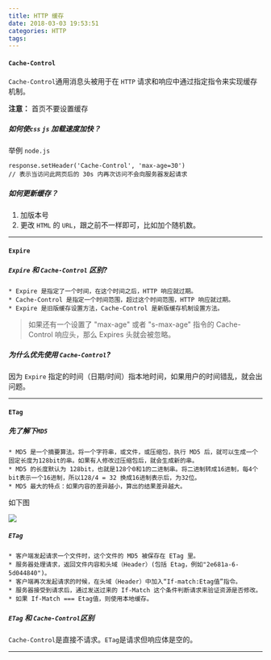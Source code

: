 ```yaml
---
title: HTTP 缓存
date: 2018-03-03 19:53:51
categories: HTTP
tags:
---
```



#### `Cache-Control`

`Cache-Control`通用消息头被用于在 `HTTP` 请求和响应中通过指定指令来实现缓存机制。

**注意：**	首页不要设置缓存


##### 如何使`css` `js` 加载速度加快？

举例 `node.js`

	response.setHeader('Cache-Control', 'max-age=30') 
	// 表示当访问此网页后的 30s 内再次访问不会向服务器发起请求

##### 如何更新缓存？

1. 加版本号
2. 更改 `HTML` 的 `URL`，跟之前不一样即可，比如加个随机数。

---

#### `Expire`

##### `Expire` 和 `Cache-Control` 区别?

	* Expire 是指定了一个时间，在这个时间之后，HTTP 响应就过期。
	* Cache-Control 是指定一个时间范围，超过这个时间范围，HTTP 响应就过期。
	* Expire 是旧版缓存设置方法，Cache-Control 是新版缓存机制设置方法。

>如果还有一个设置了 "max-age" 或者 "s-max-age" 指令的 Cache-Control 响应头，那么 Expires 头就会被忽略。	

##### 为什么优先使用 `Cache-Control`?	

因为 `Expire` 指定的时间（日期/时间）指本地时间，如果用户的时间错乱，就会出问题。

---

#### `ETag`

##### 先了解下`MD5`

	* MD5 是一个摘要算法。将一个字符串，或文件，或压缩包，执行 MD5 后，就可以生成一个固定长度为128bit的串。如果有人修改过压缩包后，就会生成新的串。
	* MD5 的长度默认为 128bit，也就是128个0和1的二进制串。将二进制转成16进制，每4个bit表示一个16进制，所以128/4 = 32 换成16进制表示后，为32位。
	* MD5 最大的特点：如果内容的差异越小，算出的结果差异越大。

如下图

<img src="https://i.loli.net/2018/03/03/5a9ac12bcba07.png
">

##### `ETag`
	
	* 客户端发起请求一个文件时，这个文件的 MD5 被保存在 ETag 里。
	* 服务器处理请求，返回文件内容和头域（Header）(包括 Etag，例如"2e681a-6-5d044840")。
	* 客户端再次发起请求的时候，在头域（Header）中加入“If-match:Etag值”指令。
	* 服务器接受到请求后，通过发送过来的 If-Match 这个条件判断请求来验证资源是否修改。
	* 如果 If-Match === Etag值，则使用本地缓存。


##### `ETag` 和 `Cache-Control`区别

`Cache-Control`是直接不请求。`ETag`是请求但响应体是空的。

---



